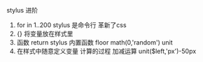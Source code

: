 stylus 进阶
1. for in 1..200
stylus 是命令行 革新了css
2. {} 将变量放在样式里 
3. 函数 return 
    stylus 内置函数
    floor math(0,'random')
    unit
4. 在样式中随意定义变量 计算的过程
    加减运算 unit($left,'px')-50px